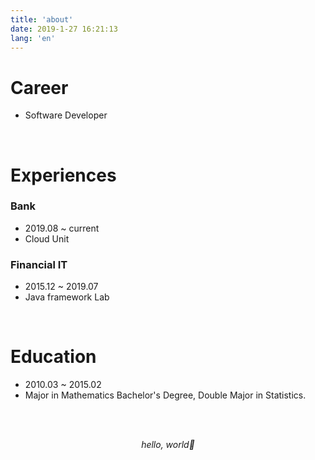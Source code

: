 ```yaml
---
title: 'about'
date: 2019-1-27 16:21:13
lang: 'en'
---
```


# Career

+ Software Developer

<br/>

# Experiences
### Bank
+ 2019.08 ~ current
+ Cloud Unit

### Financial IT
+ 2015.12 ~ 2019.07
+ Java framework Lab

<br/>

# Education
+ 2010.03 ~ 2015.02
+ Major in Mathematics Bachelor's Degree, Double Major in Statistics.



<br/><br/>
<div align="center">


_hello, world👻_
</div>
